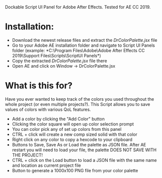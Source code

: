 Dockable Script UI Panel for Adobe After Effects. Tested for AE CC 2019.

# Installation: 

* Download the newest release files and extract the *DrColorPalette.jsx* file
* Go to your Adobe AE installation folder and navigate to Script UI Panels folder (example: *C:\Program Files\Adobe\Adobe After Effects CC 2019\Support Files\Scripts\ScriptUI Panels\*)
* Copy the extracted *DrColorPalette.jsx* file there
* Open AE and click on Window -> DrColorPalette.jsx

# What is this for?
Have you ever wanted to keep track of the colors you used throughout the whole project (or even multiple projects?). This Script allows you to save values of colors with various QoL features.

* Add a color by clicking the "Add Color" button
* Clicking the color square will open up color selection prompt
* You can color pick any of set up colors from this panel
* CTRL + click will create a new comp sized solid with that color
* Right click on any color to copy a hexcode to your clipboard
* Buttons to Save, Save As or Load the palette as JSON file. After AE restart you will need to load your file, the palette DOES NOT SAVE WITH THE PROJECT!
* CTRL + click on the Load button to load a JSON file with the same name and location as current project file
* Button to generate a 1000x100 PNG file from your color palette 
